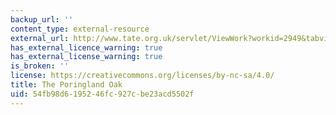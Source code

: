 ```yaml
---
backup_url: ''
content_type: external-resource
external_url: http://www.tate.org.uk/servlet/ViewWork?workid=2949&tabview=image
has_external_licence_warning: true
has_external_license_warning: true
is_broken: ''
license: https://creativecommons.org/licenses/by-nc-sa/4.0/
title: The Poringland Oak
uid: 54fb98d6-1952-46fc-927c-be23acd5502f
---
```

